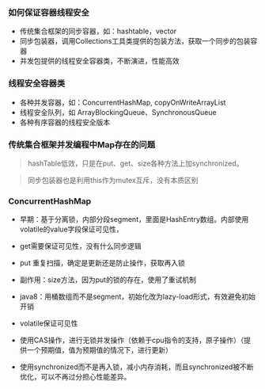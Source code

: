 ### 如何保证容器线程安全
- 传统集合框架的同步容器，如：hashtable，vector
- 同步包装器，调用Collections工具类提供的包装方法，获取一个同步的包装容器
- 并发包提供的线程安全容器类，不断演进，性能高效


### 线程安全容器类
- 各种并发容器，如：ConcurrentHashMap, copyOnWriteArrayList
- 线程安全队列，如 ArrayBlockingQueue、SynchronousQueue
- 各种有序容器的线程安全版本

### 传统集合框架并发编程中Map存在的问题
> hashTable低效，只是在put、get、size各种方法上加synchronized。

> 同步包装器也是利用this作为mutex互斥，没有本质区别



### ConcurrentHashMap
- 早期：基于分离锁，内部分段segment，里面是HashEntry数组。内部使用volatile的value字段保证可见性，
- get需要保证可见性，没有什么同步逻辑
- put 重复扫描，确定是更新还是防止操作，获取再入锁
- 副作用：size方法，因为put的锁的存在，使用了重试机制

- java8：用桶数组而不是segment，初始化改为lazy-load形式，有效避免初始开销
- volatile保证可见性
- 使用CAS操作，进行无锁并发操作（依赖于cpu指令的支持，原子操作）（提供一个预期值，值为预期值的情况下，进行更新）
- 使用synchronized而不是再入锁，减小内存消耗，而且synchronized被不断优化，可以不再过分担心性能差异。


